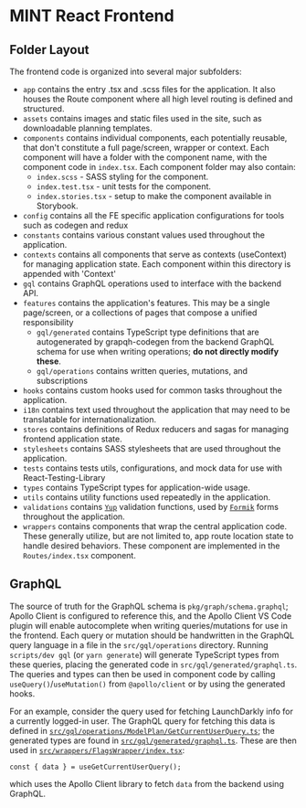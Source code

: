 # MINT React Frontend

## Folder Layout

The frontend code is organized into several major subfolders:

- `app` contains the entry .tsx and .scss files for the application.  It also houses the Route component where all high level routing is defined and structured.
- `assets` contains images and static files used in the site, such as downloadable planning templates.
- `components` contains individual components, each potentially reusable, that don't constitute a full page/screen, wrapper or context. Each component will have a folder with the component name, with the component code in `index.tsx`. Each component folder may also contain:
  - `index.scss` - SASS styling for the component.
  - `index.test.tsx` - unit tests for the component.
  - `index.stories.tsx` - setup to make the component available in Storybook.
- `config` contains all the FE specific application configurations for tools such as codegen and redux
- `constants` contains various constant values used throughout the application.
- `contexts` contains all components that serve as contexts (useContext) for managing application state.  Each component within this directory is appended with 'Context'
- `gql` contains GraphQL operations used to interface with the backend API.
- `features` contains the application's features.  This may be a single page/screen, or a collections of pages that compose a unified responsibility
  - `gql/generated` contains TypeScript type definitions that are autogenerated by grapqh-codegen from the backend GraphQL schema for use when writing operations; **do not directly modify these**.
  - `gql/operations` contains written queries, mutations, and subscriptions
- `hooks` contains custom hooks used for common tasks throughout the application.
- `i18n` contains text used throughout the application that may need to be translatable for internationalization.
- `stores` contains definitions of Redux reducers and sagas for managing frontend application state.
- `stylesheets` contains SASS stylesheets that are used throughout the application.
- `tests` contains tests utils, configurations, and mock data for use with React-Testing-Library
- `types` contains TypeScript types for application-wide usage.
- `utils` contains utility functions used repeatedly in the application.
- `validations` contains [`Yup`](https://github.com/jquense/yup) validation functions, used by [`Formik`](https://formik.org/) forms throughout the application.
- `wrappers` contains components that wrap the central application code.  These generally utilize, but are not limited to, app route location state to handle desired behaviors.  These component are implemented in the `Routes/index.tsx` component.

## GraphQL

The source of truth for the GraphQL schema is `pkg/graph/schema.graphql`; Apollo Client is configured to reference this, and the Apollo Client VS Code plugin will enable autocomplete when writing queries/mutations for use in the frontend. Each query or mutation should be handwritten in the GraphQL query language in a file in the `src/gql/operations` directory. Running `scripts/dev gql` (or `yarn generate`) will generate TypeScript types from these queries, placing the generated code in `src/gql/generated/graphql.ts`. The queries and types can then be used in component code by calling `useQuery()`/`useMutation()` from `@apollo/client` or by using the generated hooks.

For an example, consider the query used for fetching LaunchDarkly info for a currently logged-in user. The GraphQL query for fetching this data is defined in [`src/gql/operations/ModelPlan/GetCurrentUserQuery.ts`](`./operations/ModelPlan/GetCurrentUserQuery.ts`); the generated types are found in [`src/gql/generated/graphql.ts`](`./gql/generated/graphql.ts`). These are then used in [`src/wrappers/FlagsWrapper/index.tsx`](./wrappers/FlagWrapper/index.tsx):

```
const { data } = useGetCurrentUserQuery();
```

which uses the Apollo Client library to fetch `data` from the backend using GraphQL.
